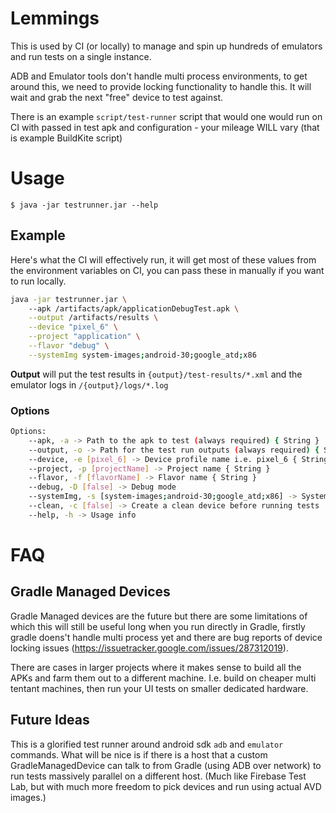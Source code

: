 # Lemmings

This is used by CI (or locally) to manage and spin up hundreds of emulators and run tests on a single instance.

ADB and Emulator tools don't handle multi process environments, to get around this, we need to provide locking 
functionality to handle this. It will wait and grab the next "free" device to test against.

There is an example `script/test-runner` script that would one would run on CI with passed in test apk and 
configuration - your mileage WILL vary (that is example BuildKite script)

# Usage

```
$ java -jar testrunner.jar --help
```

## Example

Here's what the CI will effectively run, it will get most of these values from the environment variables on CI, you 
can pass these in manually if you want to run locally.

```bash
java -jar testrunner.jar \ 
    --apk /artifacts/apk/applicationDebugTest.apk \
    --output /artifacts/results \
    --device "pixel_6" \
    --project "application" \
    --flavor "debug" \
    --systemImg system-images;android-30;google_atd;x86 
```

**Output** will put the test results in `{output}/test-results/*.xml` and the emulator logs in `/{output}/logs/*.log`

### Options

```bash
Options: 
    --apk, -a -> Path to the apk to test (always required) { String }
    --output, -o -> Path for the test run outputs (always required) { String }
    --device, -e [pixel_6] -> Device profile name i.e. pixel_6 { String }
    --project, -p [projectName] -> Project name { String }
    --flavor, -f [flavorName] -> Flavor name { String }
    --debug, -D [false] -> Debug mode 
    --systemImg, -s [system-images;android-30;google_atd;x86] -> System image to use for emulator { String }
    --clean, -c [false] -> Create a clean device before running tests 
    --help, -h -> Usage info 
```

# FAQ

## Gradle Managed Devices

Gradle Managed devices are the future but there are some limitations of which this will still be useful long when
you run directly in Gradle, firstly gradle doens't handle multi process yet and there are bug reports of device locking
issues (https://issuetracker.google.com/issues/287312019).

There are cases in larger projects where it makes sense to build all the APKs and farm them out to a different machine.
I.e. build on cheaper multi tentant machines, then run your UI tests on smaller dedicated hardware.

## Future Ideas

This is a glorified test runner around android sdk `adb` and `emulator` commands. What will be nice is if there is a
host that a custom GradleManagedDevice can talk to from Gradle (using ADB over network) to run tests massively parallel
on a different host. (Much like Firebase Test Lab, but with much more freedom to pick devices and run using actual AVD
images.)